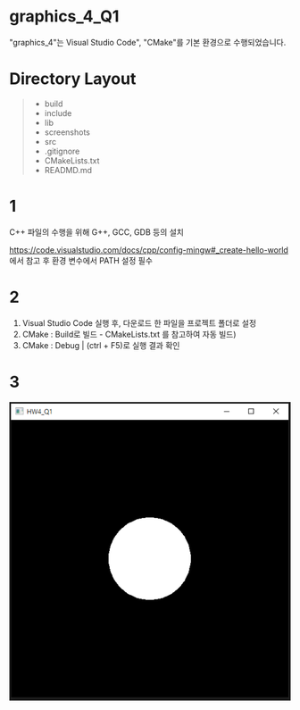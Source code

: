 # graphics_4_Q1

"graphics_4"는 Visual Studio Code", "CMake"를 기본 환경으로 수행되었습니다.

# Directory Layout
> + build
> + include
> + lib
> + screenshots
> + src
> + .gitignore
> + CMakeLists.txt
> + READMD.md

# 1
C++ 파일의 수행을 위해 G++, GCC, GDB 등의 설치

<https://code.visualstudio.com/docs/cpp/config-mingw#_create-hello-world> 에서 참고 후 환경 변수에서 PATH 설정 필수

# 2

1. Visual Studio Code 실행 후, 다운로드 한 파일을 프로젝트 폴더로 설정
2. CMake : Build로 빌드 - CMakeLists.txt 를 참고하여 자동 빌드)
3. CMake : Debug | (ctrl + F5)로 실행 결과 확인

# 3

![Q1_Unshded](https://github.com/crator99/graphics_4/blob/main/screenshots/HW_Q1.png)
